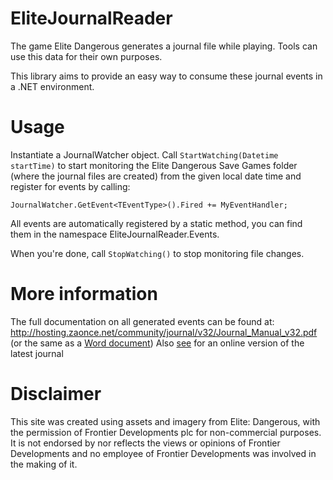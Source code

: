 # EliteJournalReader

The game Elite Dangerous generates a journal file while playing.
Tools can use this data for their own purposes. 

This library aims to provide an easy way to consume these journal events
in a .NET environment.

# Usage

Instantiate a JournalWatcher object. Call `StartWatching(Datetime startTime)` to start
monitoring the Elite Dangerous Save Games folder (where the journal files are created) from the given local date time
and register for events by calling:

	JournalWatcher.GetEvent<TEventType>().Fired += MyEventHandler;

All events are automatically registered by a static method, you can find them
in the namespace EliteJournalReader.Events.

When you're done, call `StopWatching()` to stop monitoring file changes.

# More information
The full documentation on all generated events can be found at:
http://hosting.zaonce.net/community/journal/v32/Journal_Manual_v32.pdf
(or the same as a 
[Word document](http://hosting.zaonce.net/community/journal/v32/Journal_Manual_v32.doc))
Also [see](https://elite-journal.readthedocs.io/en/latest/) for an online version of the latest journal

# Disclaimer
This site was created using assets and imagery from Elite: Dangerous, 
with the permission of Frontier Developments plc for non-commercial purposes. 
It is not endorsed by nor reflects the views or opinions of Frontier Developments 
and no employee of Frontier Developments was involved in the making of it.
